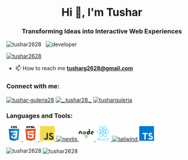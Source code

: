 <h1 align="center">Hi 👋, I'm Tushar</h1>
<h3 align="center">Transforming Ideas into Interactive Web Experiences</h3>

<img align ="right" alt="developer" width="400" src="https://giphy.com/gifs/WUFFI-vibes-wuffi-lofi-OumCa12QC9CIvBe2c1"/>

<p align="left"> <img src="https://komarev.com/ghpvc/?username=tushar2628&label=Profile%20views&color=0e75b6&style=flat" alt="tushar2628" /> </p>

<p align="left"> <a href="https://github.com/ryo-ma/github-profile-trophy"><img src="https://github-profile-trophy.vercel.app/?username=tushar2628" alt="tushar2628" /></a> </p>

- 📫 How to reach me **tusharg2628@gmail.com**

<h3 align="left">Connect with me:</h3>
<p align="left">
<a href="https://linkedin.com/in/tushar-guleria28" target="blank"><img align="center" src="https://raw.githubusercontent.com/rahuldkjain/github-profile-readme-generator/master/src/images/icons/Social/linked-in-alt.svg" alt="tushar-guleria28" height="30" width="40" /></a>
<a href="https://instagram.com/_.tushar28._" target="blank"><img align="center" src="https://raw.githubusercontent.com/rahuldkjain/github-profile-readme-generator/master/src/images/icons/Social/instagram.svg" alt="_.tushar28._" height="30" width="40" /></a>
<a href="https://www.leetcode.com/tusharguleria" target="blank"><img align="center" src="https://raw.githubusercontent.com/rahuldkjain/github-profile-readme-generator/master/src/images/icons/Social/leet-code.svg" alt="tusharguleria" height="30" width="40" /></a>
</p>

<h3 align="left">Languages and Tools:</h3>
<p align="left"> <a href="https://www.w3schools.com/css/" target="_blank" rel="noreferrer"> <img src="https://raw.githubusercontent.com/devicons/devicon/master/icons/css3/css3-original-wordmark.svg" alt="css3" width="40" height="40"/> </a> <a href="https://www.w3.org/html/" target="_blank" rel="noreferrer"> <img src="https://raw.githubusercontent.com/devicons/devicon/master/icons/html5/html5-original-wordmark.svg" alt="html5" width="40" height="40"/> </a> <a href="https://developer.mozilla.org/en-US/docs/Web/JavaScript" target="_blank" rel="noreferrer"> <img src="https://raw.githubusercontent.com/devicons/devicon/master/icons/javascript/javascript-original.svg" alt="javascript" width="40" height="40"/> </a> <a href="https://nextjs.org/" target="_blank" rel="noreferrer"> <img src="https://cdn.worldvectorlogo.com/logos/nextjs-2.svg" alt="nextjs" width="40" height="40"/> </a> <a href="https://nodejs.org" target="_blank" rel="noreferrer"> <img src="https://raw.githubusercontent.com/devicons/devicon/master/icons/nodejs/nodejs-original-wordmark.svg" alt="nodejs" width="40" height="40"/> </a> <a href="https://reactjs.org/" target="_blank" rel="noreferrer"> <img src="https://raw.githubusercontent.com/devicons/devicon/master/icons/react/react-original-wordmark.svg" alt="react" width="40" height="40"/> </a> <a href="https://tailwindcss.com/" target="_blank" rel="noreferrer"> <img src="https://www.vectorlogo.zone/logos/tailwindcss/tailwindcss-icon.svg" alt="tailwind" width="40" height="40"/> </a> <a href="https://www.typescriptlang.org/" target="_blank" rel="noreferrer"> <img src="https://raw.githubusercontent.com/devicons/devicon/master/icons/typescript/typescript-original.svg" alt="typescript" width="40" height="40"/> </a> </p>

<p><img align="left" src="https://github-readme-stats.vercel.app/api/top-langs?username=tushar2628&show_icons=true&locale=en&layout=compact" alt="tushar2628" /></p>

<p>&nbsp;<img align="center" src="https://github-readme-stats.vercel.app/api?username=tushar2628&show_icons=true&locale=en" alt="tushar2628" /></p>
